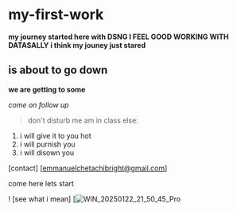 # my-first-work
**my journey started here with DSNG
I FEEL GOOD WORKING WITH DATASALLY 
i think my jouney just stared**

## is about to go down
**we are getting to some**

*come on follow up*
> don't disturb me am in class else:
1. i will give it to you hot
2. i will purnish you
3. i will disown you

[contact] [emmanuelchetachibright@gmail.com]

come here lets start

! [see what i mean] [![WIN_20250122_21_50_45_Pro](https://github.com/user-attachments/assets/776d707a-959a-488a-a7cc-a5469fe45f48)
